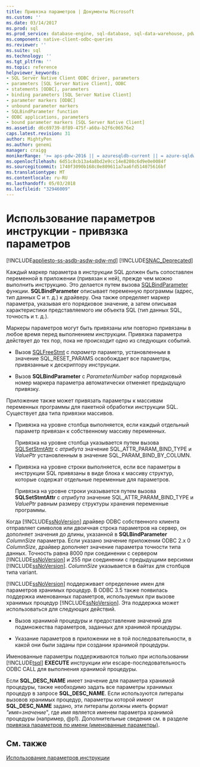 ```yaml
---
title: Привязка параметров | Документы Microsoft
ms.custom: ''
ms.date: 03/14/2017
ms.prod: sql
ms.prod_service: database-engine, sql-database, sql-data-warehouse, pdw
ms.component: native-client-odbc-queries
ms.reviewer: ''
ms.suite: sql
ms.technology: ''
ms.tgt_pltfrm: ''
ms.topic: reference
helpviewer_keywords:
- SQL Server Native Client ODBC driver, parameters
- parameters [SQL Server Native Client], ODBC
- statements [ODBC], parameters
- binding parameters [SQL Server Native Client]
- parameter markers [ODBC]
- unbound parameter markers
- SQLBindParameter function
- ODBC applications, parameters
- bound parameter markers [SQL Server Native Client]
ms.assetid: d6c69739-8f89-475f-a60a-b2f6c06576e2
caps.latest.revision: 31
author: MightyPen
ms.author: genemi
manager: craigg
monikerRange: '>= aps-pdw-2016 || = azuresqldb-current || = azure-sqldw-latest || >= sql-server-2016 || = sqlallproducts-allversions'
ms.openlocfilehash: 6d51c8cb13a4a8bd2e9cc14e8208c6d9e0e0084f
ms.sourcegitcommit: 1740f3090b168c0e809611a7aa6fd514075616bf
ms.translationtype: MT
ms.contentlocale: ru-RU
ms.lasthandoff: 05/03/2018
ms.locfileid: "32946009"
---
```

# <a name="using-statement-parameters---binding-parameters"></a>Использование параметров инструкции - привязка параметров
[!INCLUDE[appliesto-ss-asdb-asdw-pdw-md](../../includes/appliesto-ss-asdb-asdw-pdw-md.md)]
[!INCLUDE[SNAC_Deprecated](../../includes/snac-deprecated.md)]

  Каждый маркер параметра в инструкции SQL должен быть сопоставлен переменной в приложении (привязан к ней), прежде чем можно выполнить инструкцию. Это делается путем вызова [SQLBindParameter](../../relational-databases/native-client-odbc-api/sqlbindparameter.md) функции. **SQLBindParameter** описывает переменную программы (адрес, тип данных C и т. д.) к драйверу. Она также определяет маркер параметра, указывая его порядковое значение, а затем описывая характеристики представляемого им объекта SQL (тип данных SQL, точность и т. д.).  
  
 Маркеры параметров могут быть привязаны или повторно привязаны в любое время перед выполнением инструкции. Привязка параметра действует до тех пор, пока не происходит одно из следующих событий.  
  
-   Вызов [SQLFreeStmt](../../relational-databases/native-client-odbc-api/sqlfreestmt.md) с *параметр* параметр, установленным в значение SQL_RESET_PARAMS освобождает все параметры, привязанные к дескриптору инструкции.  
  
-   Вызов **SQLBindParameter** с *ParameterNumber* набор порядковый номер маркера параметра автоматически отменяет предыдущую привязку.  
  
 Приложение также может привязать параметры к массивам переменных программы для пакетной обработки инструкции SQL. Существует два типа привязки массивов.  
  
-   Привязка на уровне столбца выполняется, если каждый отдельный параметр привязан к собственному массиву переменных.  
  
     Привязка на уровне столбца указывается путем вызова [SQLSetStmtAttr](../../relational-databases/native-client-odbc-api/sqlsetstmtattr.md) с *атрибута* значение SQL_ATTR_PARAM_BIND_TYPE и *ValuePtr* установленным в значение SQL_PARAM_BIND_BY_COLUMN.  
  
-   Привязка на уровне строки выполняется, если все параметры в инструкции SQL привязаны в виде блока к массиву структур, которые содержат отдельные переменные для параметров.  
  
     Привязка на уровне строки указывается путем вызова **SQLSetStmtAttr** с *атрибута* значение SQL_ATTR_PARAM_BIND_TYPE и *ValuePtr* равным размеру структуры хранения переменные программы.  
  
 Когда [!INCLUDE[ssNoVersion](../../includes/ssnoversion-md.md)] драйвер ODBC собственного клиента отправляет символов или двоичная строка параметров на сервер, он дополняет значения до длины, указанной в **SQLBindParameter** *ColumnSize* параметра. Если указано значение приложении ODBC 2.x 0 *ColumnSize*, драйвер дополняет значение параметра точности типа данных. Точность равна 8000 при соединении с сервером [!INCLUDE[ssNoVersion](../../includes/ssnoversion-md.md)] и 255 при соединении с предыдущими версиями [!INCLUDE[ssNoVersion](../../includes/ssnoversion-md.md)]. *ColumnSize* указывается в байтах для столбцов типа variant.  
  
 [!INCLUDE[ssNoVersion](../../includes/ssnoversion-md.md)] поддерживает определение имен для параметров хранимых процедур. В ODBC 3.5 также появилась поддержка именованных параметров, используемых при вызове хранимых процедур [!INCLUDE[ssNoVersion](../../includes/ssnoversion-md.md)]. Эта поддержка может использоваться для следующих действий.  
  
-   Вызов хранимой процедуры и предоставление значений для подмножества параметров, заданных для хранимой процедуры.  
  
-   Указание параметров в приложении не в той последовательности, в какой они были заданы при создании хранимой процедуры.  
  
 Именованные параметры поддерживаются только при использовании [!INCLUDE[tsql](../../includes/tsql-md.md)] **EXECUTE** инструкции или escape-последовательность ODBC CALL для выполнения хранимой процедуры.  
  
 Если **SQL_DESC_NAME** имеет значение для параметра хранимой процедуры, также необходимо задать все параметры хранимых процедур в запросе **SQL_DESC_NAME**.  Если используются литералы вызовов хранимых процедур, параметры которой имеют **SQL_DESC_NAME** задано, эти литералы должны иметь формат *"имя*=*значение*", где *имя* является именем параметра хранимой процедуры (например, @p1). Дополнительные сведения см. в разделе [привязка параметров по имени (именованные параметры)](http://go.microsoft.com/fwlink/?LinkId=167215).  
  
## <a name="see-also"></a>См. также  
 [Использование параметров инструкции](../../relational-databases/native-client-odbc-queries/using-statement-parameters.md)  
  
  
